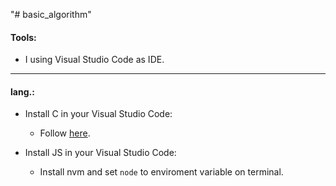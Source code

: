 "# basic_algorithm" 
  
#### Tools:
  
  - I using Visual Studio Code as IDE.

---
  
#### lang.:
  
- Install C in your Visual Studio Code:
  - Follow [here](https://code.visualstudio.com/docs/languages/cpp).
  
- Install JS in your Visual Studio Code:
  - Install nvm and set `node` to enviroment variable on terminal.

